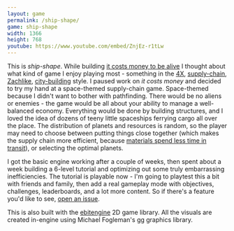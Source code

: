 ```yaml
---
layout: game
permalink: /ship-shape/
game: ship-shape
width: 1366
height: 768
youtube: https://www.youtube.com/embed/ZnjEz-r1tLw
---
```


This is *ship-shape*. While building [it costs money to be alive](/it-costs-money/) I thought about what kind of game I enjoy playing most - something in the [4X](https://github.com/freeorion/freeorion), [supply-chain](https://github.com/tobspr/shapez.io), [Zachlike](https://www.zachtronics.com), [city-building](https://en.wikipedia.org/wiki/City_Building_(series)) style. I paused work on *it costs money* and decided to try my hand at a space-themed supply-chain game. Space-themed because I didn't want to bother with pathfinding. There would be no aliens or enemies - the game would be all about your ability to manage a well-balanced economy. Everything would be done by building structures, and I loved the idea of dozens of teeny little spaceships ferrying cargo all over the place. The distribution of planets and resources is random, so the player may need to choose between putting things close together (which makes the supply chain more efficient, because [materials spend less time in transit](https://theleanway.net/The-8-Wastes-of-Lean)), or selecting the optimal planets.

I got the basic engine working after a couple of weeks, then spent about a week building a 6-level tutorial and optimizing out some truly embarrassing inefficiencies. The tutorial is playable now - I'm going to playtest this a bit with friends and family, then add a real gameplay mode with objectives, challenges, leaderboards, and a lot more content. So if there's a feature you'd like to see, [open an issue](https://github.com/jcgraybill/ship-shape/issues).

This is also built with the [ebitengine](https://ebiten.org/) 2D game library. All the visuals are created in-engine using Michael Fogleman's [gg](https://github.com/fogleman/gg) graphics library.
